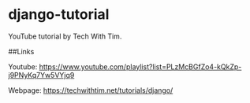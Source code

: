 # django-tutorial

YouTube tutorial by Tech With Tim.

##Links

Youtube: https://www.youtube.com/playlist?list=PLzMcBGfZo4-kQkZp-j9PNyKq7Yw5VYjq9

Webpage: https://techwithtim.net/tutorials/django/
